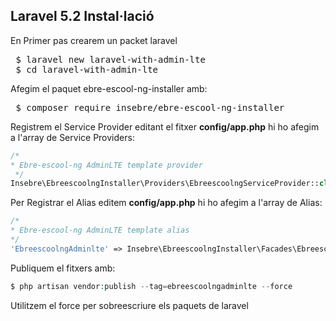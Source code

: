 ## Laravel 5.2 Instal·lació

En Primer pas crearem un packet laravel

<pre>
 $ laravel new laravel-with-admin-lte
 $ cd laravel-with-admin-lte
</pre>

Afegim el paquet ebre-escool-ng-installer amb:

<pre>
 $ composer require insebre/ebre-escool-ng-installer
</pre>

Registrem el Service Provider editant el fitxer **config/app.php** hi ho afegim a l'array de Service Providers:

```php
/*
* Ebre-escool-ng AdminLTE template provider
 */
Insebre\EbreescoolngInstaller\Providers\EbreescoolngServiceProvider::class,
```

Per Registrar el Alias editem **config/app.php** hi ho afegim a l'array de Alias:

```php
/*
* Ebre-escool-ng AdminLTE template alias
*/
'EbreescoolngAdminlte' => Insebre\EbreescoolngInstaller\Facades\EbreescoolngAdminLTE::class,
```

Publiquem el fitxers amb:

```php
$ php artisan vendor:publish --tag=ebreescoolngadminlte --force
```

Utilitzem el force per sobreescriure els paquets de laravel